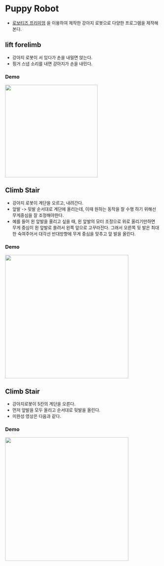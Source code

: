 # Puppy Robot

- [로보티즈 프리미엄](https://www.robotis.com/shop/item.php?it_id=901-0006-100) 을 이용하여 제작한 강아지 로봇으로 다양한 프로그램을 제작해본다.

## lift forelimb

- 강아지 로봇이 서 있다가 손을 내밀면 앉는다.
- 핑거 스냅 소리를 내면 강아지가 손을 내민다.

### Demo

<img src="./asset/lift_forelimb.gif" width="300">


## Climb Stair

- 강아지 로봇이 계단을 오르고, 내려간다.
- 앞발 -> 뒷발 순서대로 계단에 올리는데, 이때 원하는 동작을 잘 수행 하기 위해선 무게중심을 잘 조정해야한다.
- 예를 들어 왼 앞발을 올리고 싶을 때, 왼 앞발의 모터 조정으로 위로 올리기만하면 무게 중심이 왼 앞발로 쏠려서 왼쪽 앞으로 고꾸라진다. 그래서 오른쪽 뒷 발은 최대한 숙여주어서 대각선 반대방향에 무게 중심을 맞추고 앞 발을 올린다.

### Demo

<img src="./asset/climb_stair.gif" width="400">


## Climb Stair

- 강아지로봇이 5칸의 계단을 오른다.
- 먼저 앞발을 모두 올리고 순서대로 뒷발을 올린다.
- 미완성 영상은 다음과 같다.


### Demo

<img src="./asset/multi_stairs.gif" width="400">